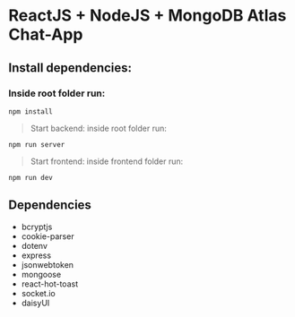 # ReactJS + NodeJS + MongoDB Atlas Chat-App

## Install dependencies:
### Inside root folder run:

`npm install`

> Start backend: inside root folder run:

`npm run server`

> Start frontend: inside frontend folder run:

`npm run dev`

## Dependencies
* bcryptjs
* cookie-parser
* dotenv
* express
* jsonwebtoken
* mongoose
* react-hot-toast
* socket.io
* daisyUI